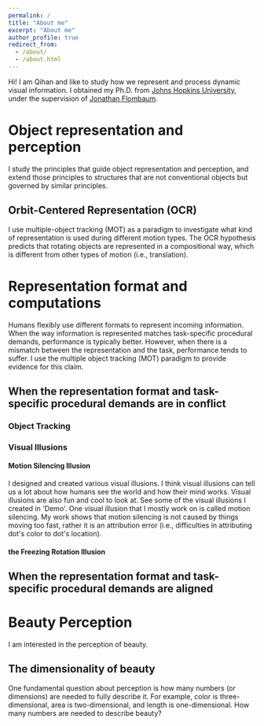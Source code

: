 ```yaml
---
permalink: /
title: "About me"
excerpt: "About me"
author_profile: true
redirect_from: 
  - /about/
  - /about.html
---
```


Hi! I am Qihan and like to study how we represent and process dynamic visual information. I obtained my Ph.D. from [Johns Hopkins University](https://pbs.jhu.edu), under the supervision of [Jonathan Flombaum](https://pbs.jhu.edu/directory/jonathan-flombaum/). 

# Object representation and perception

I study the principles that guide object representation and perception, and extend those principles to structures that are not conventional objects but governed by similar principles. 

## Orbit-Centered Representation (OCR)

I use multiple-object tracking (MOT) as a paradigm to investigate what kind of representation is used during different motion types. The OCR hypothesis predicts that rotating objects are represented in a compositional way, which is different from other types of motion (i.e., translation). 

# Representation format and computations

Humans flexibly use different formats to represent incoming information. When the way information is represented matches task-specific procedural demands, performance is typically better. However, when there is a mismatch between the representation and the task, performance tends to suffer. I use the multiple object tracking (MOT) paradigm to provide evidence for this claim. 

## When the representation format and task-specific procedural demands are in conflict

### Object Tracking

### Visual Illusions

#### Motion Silencing Illusion

I designed and created various visual illusions. I think visual illusions can tell us a lot about how humans see the world and how their mind works. Visual illusions are also fun and cool to look at. See some of the visual illusions I created in 'Demo'. One visual illusion that I mostly work on is called motion silencing. My work shows that motion silencing is not caused by things moving too fast, rather it is an attribution error (i.e., difficulties in attributing dot's color to dot's location).

#### the Freezing Rotation Illusion

## When the representation format and task-specific procedural demands are aligned

# Beauty Perception

I am interested in the perception of beauty. 

## The dimensionality of beauty

One fundamental question about perception is how many numbers (or dimensions) are needed to fully describe it. For example, color is three-dimensional, area is two-dimensional, and length is one-dimensional. How many numbers are needed to describe beauty?
